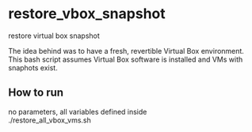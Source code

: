 # restore_vbox_snapshot
restore virtual box snapshot

The idea behind was to have a fresh, revertible Virtual Box environment. This bash script assumes Virtual Box software is installed and VMs with snaphots exist. 

## How to run
no parameters, all variables defined inside\
./restore_all_vbox_vms.sh
